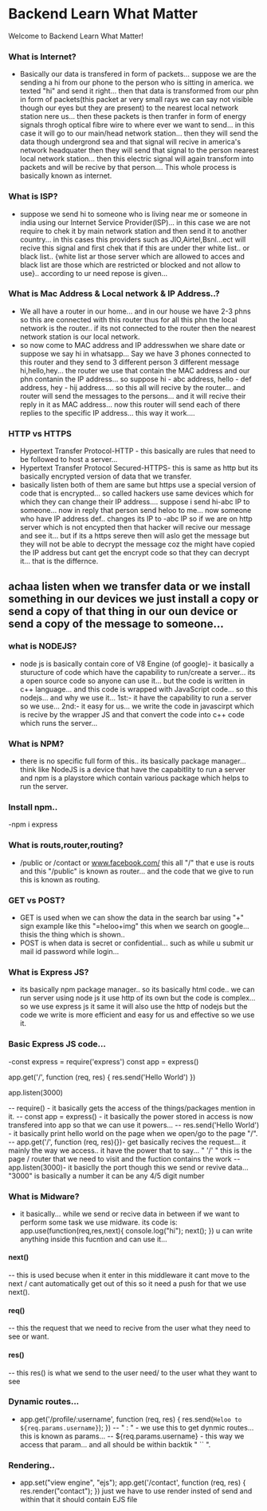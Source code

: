 # Backend Learn What Matter

Welcome to Backend Learn What Matter!

### What is Internet?
- Basically our data is transfered in form of packets... suppose we are the sending a hi from our phone to the person who is sitting in america. we texted "hi" and send it right... then that data is transformed from our phn in form of packets(this packet ar very small rays we can say not visible though our eyes but they are present) to the nearest local network station nere us... then these packets is then tranfer in form of energy signals throgh optical fibre wire to where ever we want to send... in this case it will go to our main/head network station... then they will send the data though undergrond sea and that signal will recive in america's network headquater then they will send that signal to the person nearest local network station... then this electric signal will again transform into packets and will be recive by that person....
This whole process is basically known as internet.
### What is ISP?
- suppose we send hi to someone who is living near me or someone in india using our Internet Service Provider(ISP)... in this case we are not require to chek it by main network station and then send it to another country... in this cases this providers such as JIO,Airtel,Bsnl...ect will recive this signal and first chek that if this are under ther white list.. or black list.. {white list ar those server which are allowed to acces and black list are those which are restricted or blocked and not allow to use}.. according to ur need repose is given...
### What is Mac Address & Local network & IP Address..?
- We all have a router in our home... and in our house we have 2-3 phns so this are connected with this router thus for all this phn the local network is the router.. if its not connected to the router then the nearest network station is our local network.
- so now come to MAC address and IP addresswhen we share date or suppose we say hi in whatsapp... Say we have 3 phones connected to this router and they send to 3 different person 3 different message hi,hello,hey... the router we use that contain the MAC address and our phn contanin the IP address... so suppose hi - abc address, hello - def address, hey - hij address.... so this all will recive by the router... and router will send the messages to the persons... and it will recive their reply in it as MAC address... now this router will send each of there replies to the specific IP address... this way it work....
### HTTP vs HTTPS
- Hypertext Transfer Protocol-HTTP - this basically are rules that need to be followed to host a server...
- Hypertext Transfer Protocol Secured-HTTPS- this is same as http but its basically encrypted version of data that we transfer.
- basically listen both of them are same but https use a special version of code that is encrypted... so called hackers use same devices which for which they can change their IP address.... suppose i send hi-abc IP to someone... now in reply that person send heloo to me... now someone who have IP address def.. changes its IP to -abc IP so if we are on http server which is not encypted then that hacker will recive our message and see it... but if its a https sereve then will aslo get the message but they will not be able to decrypt the message coz the might have copied the IP address but cant get the encrypt code so that they can decrypt it... that is the differnce.
## achaa listen when we transfer data or we install something in our devices we just install a copy or send a copy of that thing in our oun device or send a copy of the message to someone...
### what is NODEJS?
- node js is basically contain core of V8 Engine (of google)- it basically a sturucture of code which have the capability to run/create a server... its a open source code so anyone can use it... but the code is written in c++ language... and this code is wrapped with JavaScript code... so this nodejs... and why we use it... 1st:- it have the capability to run a server so we use... 2nd:- it easy for us... we write the code in javascirpt which is recive by the wrapper JS and that convert the code into c++ code which runs the server...
### What is NPM?
- there is no specific full form of this.. its basically package manager... think like NodeJS is a device that have the capabitlity to run a server and npm is a playstore which contain various package which helps to run the server.
### Install npm..
-npm i express
### What is routs,router,routing?
- /public or /contact or www.facebook.com/ this all "/" that e use is routs and this "/public" is known as router... and the code that we give to run this is known as routing.
### GET vs POST?
- GET is used when we can show the data in the search bar using "+" sign example like this "=heloo+img" this when we search on google... thisis the thing which is shown..
- POST is when data is secret or confidential... such as while u submit ur mail id password while login...
### What is Express JS?
- its basically npm package manager.. so its basically html code.. we can run server using node js it use http of its own but the code is complex... so we use express js it same it will also use the http of nodejs but the code we write is more efficient and easy for us and effective so we use it.
### Basic Express JS code...
-const express = require('express')
const app = express()

app.get('/', function (req, res) {
  res.send('Hello World')
})

app.listen(3000)


-- require() - it basically gets the access of the things/packages mention in it.
-- const app = express() - it basically the power stored in access is now transfered into app so that we can use it powers...
-- res.send('Hello World') - it basically print hello world on the page when we open/go to the page "/".
-- app.get('/', function (req, res){})- get basically recives the request... it mainly the way we access.. it have the power that to say... " '/' " this is the page / router that we need to visit and the fuction contains the work
-- app.listen(3000)- it basiclly the port though this we send or revive data... "3000" is basically a number it can be any 4/5 digit number
### What is Midware?
- it basically... while we send or recive data in between if we want to perform some task we use midware. its code is:
app.use(function(req,res,next){
    console.log("hi");
    next();
})
u can write anything inside this fucntion and can use it...
#### next() 
-- this is used becuse when it enter in this middleware it cant move to the next / cant automatically get out of this so it need a push for that we use next().
#### req()
-- this the request that we need to recive from the user what they need to see or want.
#### res()
-- this res() is what we send to the user need/ to the user what they want to see
### Dynamic routes...
- app.get('/profile/:username', function (req, res) {
  res.send(`Heloo to ${req.params.username}`);
})
-- " : " - we use this to get dynmic routes... this is known as params...
-- ${req.params.username} - this way we access that param... and all should be within backtik " `` ".
### Rendering..
- app.set("view engine", "ejs");
app.get('/contact', function (req, res) {
  res.render("contact");
})
just we have to use render insted of send and within that it should contain EJS file